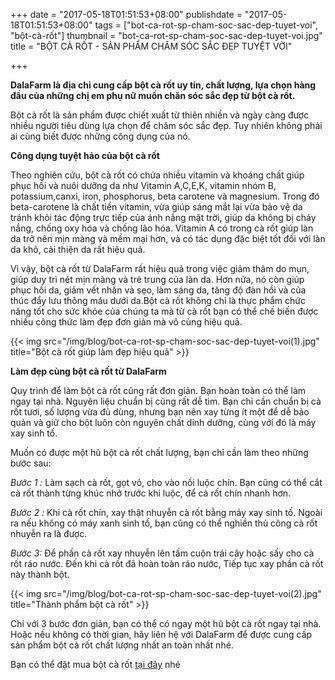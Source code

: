 +++
date = "2017-05-18T01:51:53+08:00"
publishdate = "2017-05-18T01:51:53+08:00"
tags = ["bot-ca-rot-sp-cham-soc-sac-dep-tuyet-voi", "bột-cà-rốt"]
thumbnail = "bot-ca-rot-sp-cham-soc-sac-dep-tuyet-voi.jpg"
title = "BỘT CÀ RỐT - SẢN PHẨM CHĂM SÓC SẮC ĐẸP TUYỆT VỜI"

+++

**DalaFarm là địa chỉ cung cấp bột cà rốt uy tín, chất lượng, lựa chọn hàng đầu của những chị em phụ nữ muốn chăn sóc sắc đẹp từ bột cà rốt.**

Bột cà rốt là sản phẩm được chiết xuất từ thiên nhiền và ngày càng được nhiều người tiêu dùng lựa chọn để chăm sóc sắc đẹp. Tuy nhiên không phải ai cùng biết được những công dụng của nó.

**Công dụng tuyệt hảo của bột cà rốt**

Theo nghiên cứu, bột cà rốt có chứa nhiều vitamin và khoáng chất giúp phục hồi và nuôi dưỡng da như Vitamin A,C,E,K, vitamin nhóm B, potassium,canxi, iron, phosphorus, beta carotene và magnesium. Trong đó beta-carotene là chất tiền  vitamin, vừa giúp sáng mắt lại vừa bảo vệ da tránh khỏi tác động trực tiếp của ánh nắng mặt trời, giúp da không bị cháy nắng, chống oxy hóa và chống lão hóa. Vitamin A có trong cà rốt giúp làn da trở nên mịn màng và mềm mại hơn, và có tác dụng đặc biệt tốt đối với làn da khô, cải thiện da rất hiệu quả.

Vì vậy, bột cà rốt từ DalaFarm rất hiệu quả trong việc giảm thâm do mụn, giúp duy trì nét mịn màng và trẻ trung của làn da. Hơn nữa, nó còn giúp phục hồi da, giảm vết nhăn và sẹo, làm sáng da, tăng độ đàn hồi và của thúc đẩy lưu thông máu dưới da.Bột cà rốt không chỉ là thực phẩm chức năng tốt cho sức khỏe của chúng ta mà từ cà rốt bạn có thể chế biến được nhiều công thức làm đẹp đơn giản mà vô cùng hiệu quả.

{{< img src="/img/blog/bot-ca-rot-sp-cham-soc-sac-dep-tuyet-voi(1).jpg" title="Bột cà rốt giúp làm đẹp hiệu quả" >}}

**Làm đẹp cùng bột cà rốt từ DalaFarm**

Quy trình để làm bột cà rốt cũng rất đơn giản. Bạn hoàn toàn có thể làm ngay tại nhà. Nguyên liệu chuẩn bị cũng rất dễ tìm. Bạn chỉ cần chuẩn bị cà rốt tươi, số lượng vừa đủ dùng, nhưng bạn nên xay từng ít một để dễ bảo quản và giữ cho bột luôn còn nguyên chất dinh dưỡng, cùng với đó là máy xay sinh tố.

Muốn có được một hũ bột cà rốt chất lượng, bạn chỉ cần làm theo những bước sau: 

_Bước 1 :_ Làm sạch cà rốt, gọt vỏ, cho vào nồi luộc chín. Bạn cũng có thể cắt cà rốt thành từng khúc nhở trước khi luộc, để cà rốt chín nhanh hơn. 

_Bước 2 :_ Khi cà rốt chín, xay thật nhuyễn cà rốt bằng máy xay sinh tố. Ngoài ra nếu không có máy xanh sinh tố, bạn cũng có thể nghiền thủ công cà rốt nhuyễn ra là được.

_Bước 3:_ Để phần cà rốt xay nhuyễn lên tấm cuộn trái cây hoặc sấy cho cà rốt ráo nước. Đến khi cà rốt đã hoàn toàn ráo nước, Tiếp tục xay phần cà rốt này thành bột.

{{< img src="/img/blog/bot-ca-rot-sp-cham-soc-sac-dep-tuyet-voi(2).jpg" title="Thành phẩm bột cà rốt" >}}

Chỉ với 3 bước đơn giản, bạn có thể có ngay một hũ bột cà rốt ngay tại nhà. Hoặc nếu không có thời gian, hãy liên hệ với DalaFarm để được cung cấp sản phẩm bột cà rốt chất lượng nhất an toàn nhất nhé.

Bạn có thể đặt mua bột cà rốt [tại đây](/san-pham/bột-cà-rốt-50g/) nhé
